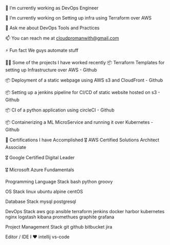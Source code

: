 
🏢 I’m currently working as DevOps Engineer

🌱 I’m currently working on Setting up infra using Terraform over AWS

💬 Ask me about DevOps Tools and Practices

📫 You can reach me at cloudpromanwith@gmail.com

⚡ Fun fact We guys automate stuff

👨‍💻 Some of the projects I have worked recently
📦 Terraform Templates for setting up Infrastructure over AWS - Github

📦 Deployment of a static webpage using AWS s3 and CloudFront - Github

📦 Setting up a jenkins pipeline for CI/CD of static website hosted on s3 - Github

📦 CI of a python application using circleCI - Github

📦 Containerizing a ML MicroService and running it over Kubernetes - Github


🧾 Certifications I have Accomplished
🎖 AWS Certified Solutions Architect Associate

🎖 Google Certified Digital Leader

🎖 Microsoft Azure Fundamentals


Programming Language Stack
bash python groovy

OS Stack
linux ubuntu alpine centOS

Database Stack
mysql postgresql


DevOps Stack
aws gcp ansible terraform jenkins docker harbor kubernetes nginx logstash kibana promethues graphite grafana

Project Management Stack
git github bitbucket jira

Editor / IDE I ♥
intellij vs-code

 
 
 
 
<!---
batman1754/batman1754 is a ✨ special ✨ repository because its `README.md` (this file) appears on your GitHub profile.
You can click the Preview link to take a look at your changes.
--->
